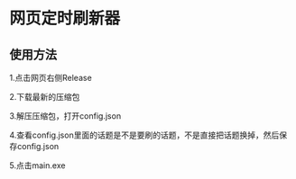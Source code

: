# 网页定时刷新器
## 使用方法
1.点击网页右侧Release

2.下载最新的压缩包

3.解压压缩包，打开config.json

4.查看config.json里面的话题是不是要刷的话题，不是直接把话题换掉，然后保存config.json

5.点击main.exe